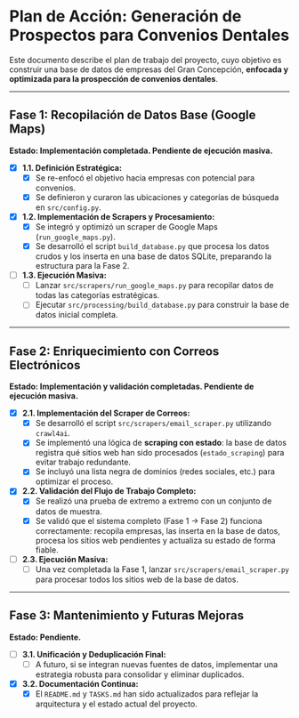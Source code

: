 # Plan de Acción: Generación de Prospectos para Convenios Dentales

Este documento describe el plan de trabajo del proyecto, cuyo objetivo es construir una base de datos de empresas del Gran Concepción, **enfocada y optimizada para la prospección de convenios dentales**.

---

## Fase 1: Recopilación de Datos Base (Google Maps)

**Estado: Implementación completada. Pendiente de ejecución masiva.**

- [x] **1.1. Definición Estratégica:**
  - [x] Se re-enfocó el objetivo hacia empresas con potencial para convenios.
  - [x] Se definieron y curaron las ubicaciones y categorías de búsqueda en `src/config.py`.

- [x] **1.2. Implementación de Scrapers y Procesamiento:**
  - [x] Se integró y optimizó un scraper de Google Maps (`run_google_maps.py`).
  - [x] Se desarrolló el script `build_database.py` que procesa los datos crudos y los inserta en una base de datos SQLite, preparando la estructura para la Fase 2.

- [ ] **1.3. Ejecución Masiva:**
  - [ ] Lanzar `src/scrapers/run_google_maps.py` para recopilar datos de todas las categorías estratégicas.
  - [ ] Ejecutar `src/processing/build_database.py` para construir la base de datos inicial completa.

---

## Fase 2: Enriquecimiento con Correos Electrónicos

**Estado: Implementación y validación completadas. Pendiente de ejecución masiva.**

- [x] **2.1. Implementación del Scraper de Correos:**
  - [x] Se desarrolló el script `src/scrapers/email_scraper.py` utilizando `crawl4ai`.
  - [x] Se implementó una lógica de **scraping con estado**: la base de datos registra qué sitios web han sido procesados (`estado_scraping`) para evitar trabajo redundante.
  - [x] Se incluyó una lista negra de dominios (redes sociales, etc.) para optimizar el proceso.

- [x] **2.2. Validación del Flujo de Trabajo Completo:**
  - [x] Se realizó una prueba de extremo a extremo con un conjunto de datos de muestra.
  - [x] Se validó que el sistema completo (Fase 1 -> Fase 2) funciona correctamente: recopila empresas, las inserta en la base de datos, procesa los sitios web pendientes y actualiza su estado de forma fiable.

- [ ] **2.3. Ejecución Masiva:**
  - [ ] Una vez completada la Fase 1, lanzar `src/scrapers/email_scraper.py` para procesar todos los sitios web de la base de datos.

---

## Fase 3: Mantenimiento y Futuras Mejoras

**Estado: Pendiente.**

- [ ] **3.1. Unificación y Deduplicación Final:**
  - [ ] A futuro, si se integran nuevas fuentes de datos, implementar una estrategia robusta para consolidar y eliminar duplicados.

- [x] **3.2. Documentación Continua:**
  - [x] El `README.md` y `TASKS.md` han sido actualizados para reflejar la arquitectura y el estado actual del proyecto.

